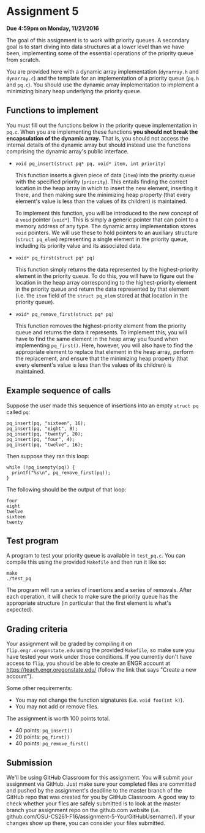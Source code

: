 # Assignment 5

**Due 4:59pm on Monday, 11/21/2016**

The goal of this assignment is to work with priority queues.  A secondary goal is to start diving into data structures at a lower level than we have been, implementing some of the essential operations of the priority queue from scratch.

You are provided here with a dynamic array implementation (`dynarray.h` and `dynarray.c`) and the template for an implementation of a priority queue (`pq.h` and `pq.c`).  You should use the dynamic array implementation to implement a minimizing binary heap underlying the priority queue.

## Functions to implement

You must fill out the functions below in the priority queue implementation in `pq.c`.  When you are implementing these functions **you should not break the encapsulation of the dynamic array.**  That is, you should not access the internal details of the dynamic array but should instead use the functions comprising the dynamic array's public interface.

  * `void pq_insert(struct pq* pq, void* item, int priority)`

    This function inserts a given piece of data (`item`) into the priority queue with the specified priority (`priority`).  This entails finding the correct location in the heap array in which to insert the new element, inserting it there, and then making sure the minimizing heap property (that every element's value is less than the values of its children) is maintained.

    To implement this function, you will be introduced to the new concept of a `void` pointer (`void*`).  This is simply a generic pointer that can point to a memory address of any type.  The dynamic array implementation stores `void` pointers.  We will use these to hold pointers to an auxiliary structure (`struct pq_elem`) representing a single element in the priority queue, including its priority value and its associated data.

  * `void* pq_first(struct pq* pq)`

    This function simply returns the data represented by the highest-priority element in the priority queue.  To do this, you will have to figure out the location in the heap array corresponding to the highest-priority element in the priority queue and return the data represented by that element (i.e. the `item` field of the `struct pq_elem` stored at that location in the priority queue).

  * `void* pq_remove_first(struct pq* pq)`

    This function removes the highest-priority element from the priority queue and returns the data it represents.  To implement this, you will have to find the same element in the heap array you found when implementing `pq_first()`.  Here, however, you will also have to find the appropriate element to replace that element in the heap array, perform the replacement, and ensure that the minimizing heap property (that every element's value is less than the values of its children) is maintained.

## Example sequence of calls

Suppose the user made this sequence of insertions into an empty `struct pq` called `pq`:
```
pq_insert(pq, "sixteen", 16);
pq_insert(pq, "eight", 8);
pq_insert(pq, "twenty", 20);
pq_insert(pq, "four", 4);
pq_insert(pq, "twelve", 16);
```

Then suppose they ran this loop:
```
while (!pq_isempty(pq)) {
  printf("%s\n", pq_remove_first(pq));
}
```

The following should be the output of that loop:
```
four
eight
twelve
sixteen
twenty
```

## Test program

A program to test your priority queue is available in `test_pq.c`.  You can compile this using the provided `Makefile` and then run it like so:
```
make
./test_pq
```
The program will run a series of insertions and a series of removals.  After each operation, it will check to make sure the priority queue has the appropriate structure (in particular that the first element is what's expected).

## Grading criteria

Your assignment will be graded by compiling it on `flip.engr.oregonstate.edu` using the provided `Makefile`, so make sure you have tested your work under those conditions.  If you currently don't have access to `flip`, you should be able to create an ENGR account at https://teach.engr.oregonstate.edu/ (follow the link that says "Create a new account").

Some other requirements:
  * You may not change the function signatures (i.e. `void foo(int k)`).
  * You may not add or remove files.

The assignment is worth 100 points total.

  * 40 points: `pq_insert()`
  * 20 points: `pq_first()`
  * 40 points: `pq_remove_first()`

## Submission

We'll be using GitHub Classroom for this assignment. You will submit your assignment via GitHub. Just make sure your completed files are committed and pushed by the assignment's deadline to the master branch of the GitHub repo that was created for you by GitHub Classroom. A good way to check whether your files are safely submitted is to look at the master branch your assignment repo on the github.com website (i.e. github.com/OSU-CS261-F16/assignment-5-YourGitHubUsername/). If your changes show up there, you can consider your files submitted.
